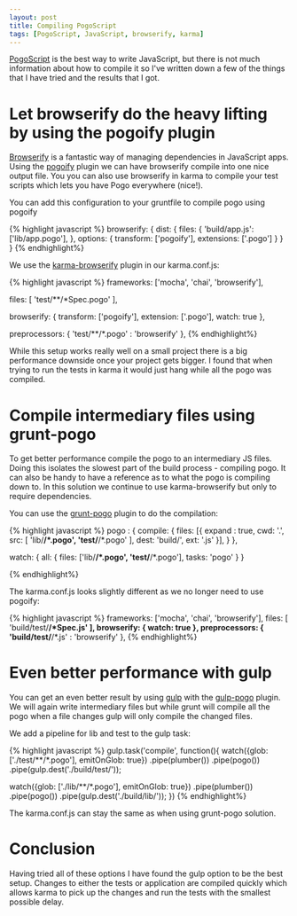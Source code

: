 ```yaml
---
layout: post
title: Compiling PogoScript
tags: [PogoScript, JavaScript, browserify, karma]
---
```


[PogoScript](http://pogoscript.org) is the best way to write JavaScript, but there is not much information about how to compile it so I've written down a few of the things that I have tried and the results that I got.

# Let browserify do the heavy lifting by using the pogoify plugin

[Browserify](http://browserify.org) is a fantastic way of managing dependencies in JavaScript apps. Using the [pogoify](https://github.com/featurist/pogoify) plugin we can have browserify compile into one nice output file. You you can also use browserify in karma to compile your test scripts which lets you have Pogo everywhere (nice!). 

You can add this configuration to your gruntfile to compile pogo using pogoify


{% highlight javascript %}
browserify: {
  dist: {
    files: {
      'build/app.js': ['lib/app.pogo'],
    },
    options: {
      transform: ['pogoify'],
      extensions: ['.pogo']
    }
  }
}
{% endhighlight%}

We use the [karma-browserify](https://github.com/xdissent/karma-browserify) plugin in our karma.conf.js:

{% highlight javascript %}
frameworks: ['mocha', 'chai', 'browserify'],

files: [
  'test/**/*Spec.pogo'
],

browserify: {
  transform: ['pogoify'],
  extension: ['.pogo'],
  watch: true
},

preprocessors: {
  'test/**/*.pogo' : 'browserify'
},
{% endhighlight%}

While this setup works really well on a small project there is a big performance downside once your project gets bigger. I found that when trying to run the tests in karma it would just hang while all the pogo was compiled.

# Compile intermediary files using grunt-pogo
To get better performance compile the pogo to an intermediary JS files. Doing this isolates the slowest part of the build process - compiling pogo. It can also be handy to have a reference as to what the pogo is compiling down to. In this solution we continue to use karma-browserify but only to require dependencies. 

You can use the [grunt-pogo](https://github.com/leecrossley/grunt-pogo) plugin to do the compilation:

{% highlight javascript %}
pogo : {
  compile: {
    files: [{
      expand : true,
      cwd: '.',
      src: [
        'lib/**/*.pogo',
        'test/**/*.pogo'
      ],
      dest: 'build/',
      ext: '.js'
    }],
  }
},

watch: {
  all: {
    files: ['lib/**/*.pogo', 'test/**/*.pogo'],
    tasks: 'pogo'
  }
}

{% endhighlight%}

The karma.conf.js looks slightly different as we no longer need to use pogoify:

{% highlight javascript %}
frameworks: ['mocha', 'chai', 'browserify'],
files: [
  'build/test/**/*Spec.js'
],
browserify: { watch: true },
preprocessors: { 'build/test/**/*.js' : 'browserify' },
{% endhighlight%}

# Even better performance with gulp
You can get an even better result by using [gulp](http://gulpjs.com) with the [gulp-pogo](https://github.com/dereke/gulp-pogo) plugin. We will again write intermediary files but while grunt will compile all the pogo when a file changes gulp will only compile the changed files.

We add a pipeline for lib and test to the gulp task:

{% highlight javascript %}
gulp.task('compile', function(){
  watch({glob: ['./test/**/*.pogo'], emitOnGlob: true})
    .pipe(plumber())
    .pipe(pogo())
    .pipe(gulp.dest('./build/test/'));

  watch({glob: ['./lib/**/*.pogo'], emitOnGlob: true})
    .pipe(plumber())
    .pipe(pogo())
    .pipe(gulp.dest('./build/lib/'));
})
{% endhighlight%}

The karma.conf.js can stay the same as when using grunt-pogo solution.

# Conclusion
Having tried all of these options I have found the gulp option to be the best setup. Changes to either the tests or application are compiled quickly which allows karma to pick up the changes and run the tests with the smallest possible delay.
